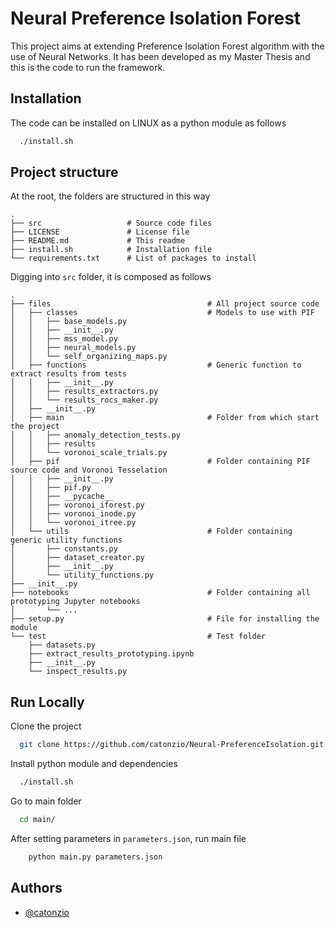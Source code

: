
# Neural Preference Isolation Forest

This project aims at extending Preference Isolation Forest algorithm with the use of Neural Networks.
It has been developed as my Master Thesis and this is the code to run the framework.



## Installation

The code can be installed on LINUX as a python module as follows

```bash
  ./install.sh
```

## Project structure

At the root, the folders are structured in this way

    .
    ├── src                   # Source code files
    ├── LICENSE               # License file
    ├── README.md             # This readme
    ├── install.sh            # Installation file
    └── requirements.txt      # List of packages to install

Digging into `src` folder, it is composed as follows

    .
    ├── files                                   # All project source code
    │   ├── classes                             # Models to use with PIF
    │   │   ├── base_models.py
    │   │   ├── __init__.py
    │   │   ├── mss_model.py
    │   │   ├── neural_models.py
    │   │   └── self_organizing_maps.py
    │   ├── functions                           # Generic function to extract results from tests
    │   │   ├── __init__.py
    │   │   ├── results_extractors.py
    │   │   └── results_rocs_maker.py
    │   ├── __init__.py
    │   ├── main                                # Folder from which start the project
    │   │   ├── anomaly_detection_tests.py
    │   │   ├── results
    │   │   └── voronoi_scale_trials.py
    │   ├── pif                                 # Folder containing PIF source code and Voronoi Tesselation
    │   │   ├── __init__.py
    │   │   ├── pif.py
    │   │   ├── __pycache__
    │   │   ├── voronoi_iforest.py
    │   │   ├── voronoi_inode.py
    │   │   └── voronoi_itree.py
    │   └── utils                               # Folder containing generic utility functions
    │       ├── constants.py
    │       ├── dataset_creator.py
    │       ├── __init__.py
    │       └── utility_functions.py
    ├── __init__.py
    ├── notebooks                               # Folder containing all prototyping Jupyter notebooks
    │       └── ...
    ├── setup.py                                # File for installing the module
    └── test                                    # Test folder
        ├── datasets.py
        ├── extract_results_prototyping.ipynb
        ├── __init__.py
        └── inspect_results.py

## Run Locally

Clone the project

```bash
  git clone https://github.com/catonzio/Neural-PreferenceIsolation.git
```

Install python module and dependencies

```bash
  ./install.sh
```

Go to main folder

```bash
  cd main/
```

After setting parameters in ```parameters.json```, run main file
```bash
    python main.py parameters.json
```


## Authors

- [@catonzio](https://www.github.com/catonzio)

